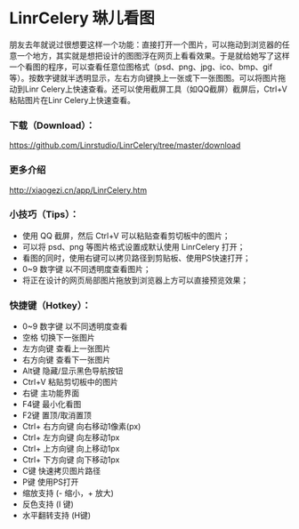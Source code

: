 # LinrCelery 琳儿看图

朋友去年就说过很想要这样一个功能：直接打开一个图片，可以拖动到浏览器的任意一个地方，其实就是想把设计的图图浮在网页上看看效果。于是就给她写了这样一个看图的程序，可以查看任意位图格式（psd、png、jpg、ico、bmp、gif等）。按数字键就半透明显示，左右方向键换上一张或下一张图图。可以将图片拖动到Linr Celery上快速查看。还可以使用截屏工具（如QQ截屏）截屏后，Ctrl+V粘贴图片在Linr Celery上快速查看。 

### 下载（Download）：
https://github.com/Linrstudio/LinrCelery/tree/master/download

### 更多介绍
http://xiaogezi.cn/app/LinrCelery.htm

### 小技巧（Tips）：
* 使用 QQ 截屏，然后 Ctrl+V 可以粘贴查看剪切板中的图片；
* 可以将 psd、png 等图片格式设置成默认使用 LinrCelery 打开；
* 看图的同时，使用右键可以拷贝路径到剪贴板、使用PS快速打开；
* 0~9 数字键 以不同透明度查看图片；
* 将正在设计的网页局部图片拖放到浏览器上方可以直接预览效果；

### 快捷键（Hotkey）：
* 0~9 数字键 以不同透明度查看
* 空格 切换下一张图片
* 左方向键 查看上一张图片
* 右方向键 查看下一张图片
* Alt键 隐藏/显示黑色导航按钮
* Ctrl+V 粘贴剪切板中的图片
* 右键 主功能界面
* F4键 最小化看图
* F2键 置顶/取消置顶
* Ctrl+ 右方向键 向右移动1像素(px)
* Ctrl+ 左方向键 向左移动1px
* Ctrl+ 上方向键 向上移动1px
* Ctrl+ 下方向键 向下移动1px
* C键 快速拷贝图片路径
* P键 使用PS打开
* 缩放支持 (- 缩小，+ 放大)
* 反色支持 (I 键)
* 水平翻转支持 (H键)
